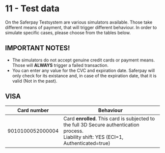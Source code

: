 # 11 - Test data

On the Saferpay Testsystem are various simulators available.
Those take different means of payment, that will trigger different behaviour.
In order to simulate specific cases, please choose from the tables below.

## IMPORTANT NOTES!

+ The simulators do not accept genuine credit cards or payment means. Those will **ALWAYS** trigger a failed transaction.
+ You can enter any value for the CVC and expiration date. Saferpay will only check for its existance and, in case of the expiration date, that it is valid (Not in the past).



## <a name="visa"></a> VISA

<table class="table table-striped">
  <thead>
    <tr>
      <th>Card number</th>
      <th>Behaviour</th>
    </tr>
  </thead>
  <tbody>
    <tr>
      <td>9010100052000004</td>
      <td>
        Card <b>enrolled</b>. This card is subjected to the full 3D Secure authentication process. <br />
        Liability shift: YES (ECI=1, Authenticated=true)
      </td>
    </tr>
  </tbody>
</table>
